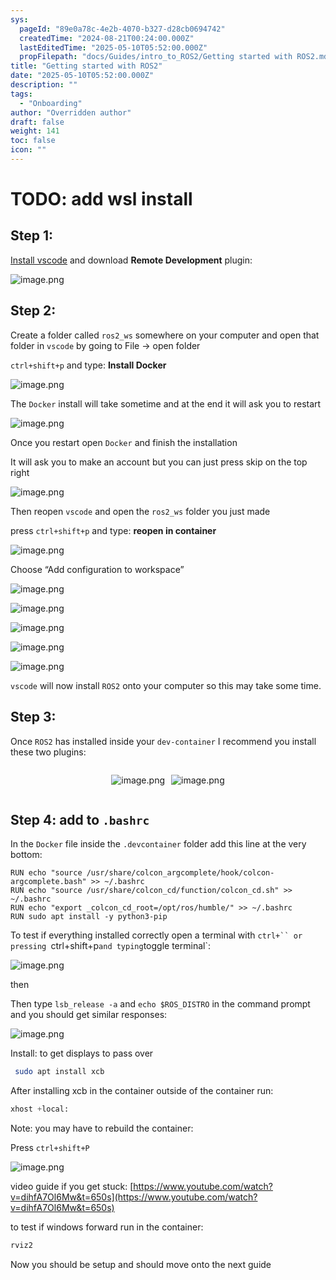 ```yaml
---
sys:
  pageId: "89e0a78c-4e2b-4070-b327-d28cb0694742"
  createdTime: "2024-08-21T00:24:00.000Z"
  lastEditedTime: "2025-05-10T05:52:00.000Z"
  propFilepath: "docs/Guides/intro_to_ROS2/Getting started with ROS2.md"
title: "Getting started with ROS2"
date: "2025-05-10T05:52:00.000Z"
description: ""
tags:
  - "Onboarding"
author: "Overridden author"
draft: false
weight: 141
toc: false
icon: ""
---
```


# TODO: add wsl install

## Step 1:

[Install vscode](https://code.visualstudio.com/download) and download **Remote Development** plugin:

![image.png](https://prod-files-secure.s3.us-west-2.amazonaws.com/d518164a-d88e-44d1-a4ee-3adb3bd8bce0/efb52993-1881-4a40-b95e-6f020334f022/image.png?X-Amz-Algorithm=AWS4-HMAC-SHA256&X-Amz-Content-Sha256=UNSIGNED-PAYLOAD&X-Amz-Credential=ASIAZI2LB466UZ2MBVJM%2F20250605%2Fus-west-2%2Fs3%2Faws4_request&X-Amz-Date=20250605T190117Z&X-Amz-Expires=3600&X-Amz-Security-Token=IQoJb3JpZ2luX2VjEHIaCXVzLXdlc3QtMiJHMEUCIADRLDKDUVxu%2B0U6jubH4l0OJAVPWydKUhzIJwo868qMAiEAlCnr6x4p64A86QDMKt3KEbrXow5hRXMZqEhEN8pKkRQq%2FwMISxAAGgw2Mzc0MjMxODM4MDUiDLdYOfBlDOux7%2F%2F0WyrcAwBL4%2Brs1fFImtLvMLI2QSBv60fCyTTb%2FyH60NeI%2FMJh0h%2B8dR22J9YMURseXkzATuk%2FEyjvJUkvWiDpiqqt2g1n1lWhvbrbS63c%2F2K1TeiivsYDIx8oJkqIDGo23weFJ0o1bcxSMS6r3EEtYc4Fr3XlDVyUScFEwJH4eL6SM5wcDxO1bxERhBUA4UD7FHojwjPYYkAVHTCkr6gV6JmkjspWGi3br%2F%2BT2Z4wOM1Q0pyT09EFzKjPlmen4aoTlzoJHgyAmpLTD7Act3%2FFRWHO4r3p8%2F2oOYvm1BwYK%2FwMRfUaFe6mtHNXb1CuIjyjNpctG3VxYrCUe5yAu5aUuSDRRZ0tigLV7xrAYfvUAGkrwDAXirM2T%2BcKrx2GMJ0zJ4U9pGSZaQKktU3IaP%2FTxFnM8CF68d5bNolZKjXtBdX8rXFKDYVRQ%2BcyI0Xcqedf8r36W%2FvFz5bDCItbIeljb8KBR59R3iLdqV2aRstjXoU6hBHOWEtYzqP8q408E28Mi9Zip1D6cL6cqydrVaq7v5AvxLeI9idRndm2rEn3C0doaYqPGD1sIxG9bBWmcn%2FKjA%2FefLzoKbyvqFIXYb1pilILu1AEqSBuK0c90PHIn4XExpRx8QvqOeina4IKTVmfMJmph8IGOqUBlMb6ihfSrQ%2Fx2kXK6pN3C5FKDJoNKKc2muUDb%2BHW85rRbKGNZImZc285R1SXL4lunmheojvLBoM8RqErv7qzMEva6KkyoG8B5ZPX3Q1G1Yb3nVv3gCmkB%2Byygrji1VSBbNRlRNQqvrQEfQtGXDJq4zf39zHD%2Fa9qdQwULk4ZKWa7oANl%2BilcywRpyOBFBxDLvEcjPhLnQrvGNhU00m%2BgEdmjnXLx&X-Amz-Signature=6dcf7b65f5963efa22118d4a08a67500b09d2532f98e12b95ea5f5b41e576512&X-Amz-SignedHeaders=host&x-id=GetObject)

## Step 2:

Create a folder called `ros2_ws` somewhere on your computer and open that folder in `vscode` by going to File → open folder 

`ctrl+shift+p` and type: **Install Docker**

![image.png](https://prod-files-secure.s3.us-west-2.amazonaws.com/d518164a-d88e-44d1-a4ee-3adb3bd8bce0/2269dc0e-1cd5-47ff-bceb-c04ad9b2eab0/image.png?X-Amz-Algorithm=AWS4-HMAC-SHA256&X-Amz-Content-Sha256=UNSIGNED-PAYLOAD&X-Amz-Credential=ASIAZI2LB466UZ2MBVJM%2F20250605%2Fus-west-2%2Fs3%2Faws4_request&X-Amz-Date=20250605T190117Z&X-Amz-Expires=3600&X-Amz-Security-Token=IQoJb3JpZ2luX2VjEHIaCXVzLXdlc3QtMiJHMEUCIADRLDKDUVxu%2B0U6jubH4l0OJAVPWydKUhzIJwo868qMAiEAlCnr6x4p64A86QDMKt3KEbrXow5hRXMZqEhEN8pKkRQq%2FwMISxAAGgw2Mzc0MjMxODM4MDUiDLdYOfBlDOux7%2F%2F0WyrcAwBL4%2Brs1fFImtLvMLI2QSBv60fCyTTb%2FyH60NeI%2FMJh0h%2B8dR22J9YMURseXkzATuk%2FEyjvJUkvWiDpiqqt2g1n1lWhvbrbS63c%2F2K1TeiivsYDIx8oJkqIDGo23weFJ0o1bcxSMS6r3EEtYc4Fr3XlDVyUScFEwJH4eL6SM5wcDxO1bxERhBUA4UD7FHojwjPYYkAVHTCkr6gV6JmkjspWGi3br%2F%2BT2Z4wOM1Q0pyT09EFzKjPlmen4aoTlzoJHgyAmpLTD7Act3%2FFRWHO4r3p8%2F2oOYvm1BwYK%2FwMRfUaFe6mtHNXb1CuIjyjNpctG3VxYrCUe5yAu5aUuSDRRZ0tigLV7xrAYfvUAGkrwDAXirM2T%2BcKrx2GMJ0zJ4U9pGSZaQKktU3IaP%2FTxFnM8CF68d5bNolZKjXtBdX8rXFKDYVRQ%2BcyI0Xcqedf8r36W%2FvFz5bDCItbIeljb8KBR59R3iLdqV2aRstjXoU6hBHOWEtYzqP8q408E28Mi9Zip1D6cL6cqydrVaq7v5AvxLeI9idRndm2rEn3C0doaYqPGD1sIxG9bBWmcn%2FKjA%2FefLzoKbyvqFIXYb1pilILu1AEqSBuK0c90PHIn4XExpRx8QvqOeina4IKTVmfMJmph8IGOqUBlMb6ihfSrQ%2Fx2kXK6pN3C5FKDJoNKKc2muUDb%2BHW85rRbKGNZImZc285R1SXL4lunmheojvLBoM8RqErv7qzMEva6KkyoG8B5ZPX3Q1G1Yb3nVv3gCmkB%2Byygrji1VSBbNRlRNQqvrQEfQtGXDJq4zf39zHD%2Fa9qdQwULk4ZKWa7oANl%2BilcywRpyOBFBxDLvEcjPhLnQrvGNhU00m%2BgEdmjnXLx&X-Amz-Signature=95ae92da63ea20ab883e54a67bb6124d30a0de7431e86057032c4fb7c7f6450d&X-Amz-SignedHeaders=host&x-id=GetObject)

The `Docker` install will take sometime and at the end it will ask you to restart

![image.png](https://prod-files-secure.s3.us-west-2.amazonaws.com/d518164a-d88e-44d1-a4ee-3adb3bd8bce0/ed233f78-be33-4b1f-b89c-9c346c0e961e/image.png?X-Amz-Algorithm=AWS4-HMAC-SHA256&X-Amz-Content-Sha256=UNSIGNED-PAYLOAD&X-Amz-Credential=ASIAZI2LB466UZ2MBVJM%2F20250605%2Fus-west-2%2Fs3%2Faws4_request&X-Amz-Date=20250605T190117Z&X-Amz-Expires=3600&X-Amz-Security-Token=IQoJb3JpZ2luX2VjEHIaCXVzLXdlc3QtMiJHMEUCIADRLDKDUVxu%2B0U6jubH4l0OJAVPWydKUhzIJwo868qMAiEAlCnr6x4p64A86QDMKt3KEbrXow5hRXMZqEhEN8pKkRQq%2FwMISxAAGgw2Mzc0MjMxODM4MDUiDLdYOfBlDOux7%2F%2F0WyrcAwBL4%2Brs1fFImtLvMLI2QSBv60fCyTTb%2FyH60NeI%2FMJh0h%2B8dR22J9YMURseXkzATuk%2FEyjvJUkvWiDpiqqt2g1n1lWhvbrbS63c%2F2K1TeiivsYDIx8oJkqIDGo23weFJ0o1bcxSMS6r3EEtYc4Fr3XlDVyUScFEwJH4eL6SM5wcDxO1bxERhBUA4UD7FHojwjPYYkAVHTCkr6gV6JmkjspWGi3br%2F%2BT2Z4wOM1Q0pyT09EFzKjPlmen4aoTlzoJHgyAmpLTD7Act3%2FFRWHO4r3p8%2F2oOYvm1BwYK%2FwMRfUaFe6mtHNXb1CuIjyjNpctG3VxYrCUe5yAu5aUuSDRRZ0tigLV7xrAYfvUAGkrwDAXirM2T%2BcKrx2GMJ0zJ4U9pGSZaQKktU3IaP%2FTxFnM8CF68d5bNolZKjXtBdX8rXFKDYVRQ%2BcyI0Xcqedf8r36W%2FvFz5bDCItbIeljb8KBR59R3iLdqV2aRstjXoU6hBHOWEtYzqP8q408E28Mi9Zip1D6cL6cqydrVaq7v5AvxLeI9idRndm2rEn3C0doaYqPGD1sIxG9bBWmcn%2FKjA%2FefLzoKbyvqFIXYb1pilILu1AEqSBuK0c90PHIn4XExpRx8QvqOeina4IKTVmfMJmph8IGOqUBlMb6ihfSrQ%2Fx2kXK6pN3C5FKDJoNKKc2muUDb%2BHW85rRbKGNZImZc285R1SXL4lunmheojvLBoM8RqErv7qzMEva6KkyoG8B5ZPX3Q1G1Yb3nVv3gCmkB%2Byygrji1VSBbNRlRNQqvrQEfQtGXDJq4zf39zHD%2Fa9qdQwULk4ZKWa7oANl%2BilcywRpyOBFBxDLvEcjPhLnQrvGNhU00m%2BgEdmjnXLx&X-Amz-Signature=30aa71313351af83c3dcea3a7975aa0ae151256804651f9778071afe40d725dd&X-Amz-SignedHeaders=host&x-id=GetObject)

Once you restart open `Docker` and finish the installation

It will ask you to make an account but you can just press skip on the top right

![image.png](https://prod-files-secure.s3.us-west-2.amazonaws.com/d518164a-d88e-44d1-a4ee-3adb3bd8bce0/21010ad9-1659-4fd9-9f59-9932a09b2a3d/image.png?X-Amz-Algorithm=AWS4-HMAC-SHA256&X-Amz-Content-Sha256=UNSIGNED-PAYLOAD&X-Amz-Credential=ASIAZI2LB466UZ2MBVJM%2F20250605%2Fus-west-2%2Fs3%2Faws4_request&X-Amz-Date=20250605T190117Z&X-Amz-Expires=3600&X-Amz-Security-Token=IQoJb3JpZ2luX2VjEHIaCXVzLXdlc3QtMiJHMEUCIADRLDKDUVxu%2B0U6jubH4l0OJAVPWydKUhzIJwo868qMAiEAlCnr6x4p64A86QDMKt3KEbrXow5hRXMZqEhEN8pKkRQq%2FwMISxAAGgw2Mzc0MjMxODM4MDUiDLdYOfBlDOux7%2F%2F0WyrcAwBL4%2Brs1fFImtLvMLI2QSBv60fCyTTb%2FyH60NeI%2FMJh0h%2B8dR22J9YMURseXkzATuk%2FEyjvJUkvWiDpiqqt2g1n1lWhvbrbS63c%2F2K1TeiivsYDIx8oJkqIDGo23weFJ0o1bcxSMS6r3EEtYc4Fr3XlDVyUScFEwJH4eL6SM5wcDxO1bxERhBUA4UD7FHojwjPYYkAVHTCkr6gV6JmkjspWGi3br%2F%2BT2Z4wOM1Q0pyT09EFzKjPlmen4aoTlzoJHgyAmpLTD7Act3%2FFRWHO4r3p8%2F2oOYvm1BwYK%2FwMRfUaFe6mtHNXb1CuIjyjNpctG3VxYrCUe5yAu5aUuSDRRZ0tigLV7xrAYfvUAGkrwDAXirM2T%2BcKrx2GMJ0zJ4U9pGSZaQKktU3IaP%2FTxFnM8CF68d5bNolZKjXtBdX8rXFKDYVRQ%2BcyI0Xcqedf8r36W%2FvFz5bDCItbIeljb8KBR59R3iLdqV2aRstjXoU6hBHOWEtYzqP8q408E28Mi9Zip1D6cL6cqydrVaq7v5AvxLeI9idRndm2rEn3C0doaYqPGD1sIxG9bBWmcn%2FKjA%2FefLzoKbyvqFIXYb1pilILu1AEqSBuK0c90PHIn4XExpRx8QvqOeina4IKTVmfMJmph8IGOqUBlMb6ihfSrQ%2Fx2kXK6pN3C5FKDJoNKKc2muUDb%2BHW85rRbKGNZImZc285R1SXL4lunmheojvLBoM8RqErv7qzMEva6KkyoG8B5ZPX3Q1G1Yb3nVv3gCmkB%2Byygrji1VSBbNRlRNQqvrQEfQtGXDJq4zf39zHD%2Fa9qdQwULk4ZKWa7oANl%2BilcywRpyOBFBxDLvEcjPhLnQrvGNhU00m%2BgEdmjnXLx&X-Amz-Signature=21c4b42fe8673fb9710a784bdf1733b62663207fcc1c6bda86d2254c50788f20&X-Amz-SignedHeaders=host&x-id=GetObject)

Then reopen `vscode` and open the `ros2_ws` folder you just made

press `ctrl+shift+p` and type: **reopen in container**

![image.png](https://prod-files-secure.s3.us-west-2.amazonaws.com/d518164a-d88e-44d1-a4ee-3adb3bd8bce0/4e93b8c2-41ad-488c-8095-c74205196118/image.png?X-Amz-Algorithm=AWS4-HMAC-SHA256&X-Amz-Content-Sha256=UNSIGNED-PAYLOAD&X-Amz-Credential=ASIAZI2LB466UZ2MBVJM%2F20250605%2Fus-west-2%2Fs3%2Faws4_request&X-Amz-Date=20250605T190117Z&X-Amz-Expires=3600&X-Amz-Security-Token=IQoJb3JpZ2luX2VjEHIaCXVzLXdlc3QtMiJHMEUCIADRLDKDUVxu%2B0U6jubH4l0OJAVPWydKUhzIJwo868qMAiEAlCnr6x4p64A86QDMKt3KEbrXow5hRXMZqEhEN8pKkRQq%2FwMISxAAGgw2Mzc0MjMxODM4MDUiDLdYOfBlDOux7%2F%2F0WyrcAwBL4%2Brs1fFImtLvMLI2QSBv60fCyTTb%2FyH60NeI%2FMJh0h%2B8dR22J9YMURseXkzATuk%2FEyjvJUkvWiDpiqqt2g1n1lWhvbrbS63c%2F2K1TeiivsYDIx8oJkqIDGo23weFJ0o1bcxSMS6r3EEtYc4Fr3XlDVyUScFEwJH4eL6SM5wcDxO1bxERhBUA4UD7FHojwjPYYkAVHTCkr6gV6JmkjspWGi3br%2F%2BT2Z4wOM1Q0pyT09EFzKjPlmen4aoTlzoJHgyAmpLTD7Act3%2FFRWHO4r3p8%2F2oOYvm1BwYK%2FwMRfUaFe6mtHNXb1CuIjyjNpctG3VxYrCUe5yAu5aUuSDRRZ0tigLV7xrAYfvUAGkrwDAXirM2T%2BcKrx2GMJ0zJ4U9pGSZaQKktU3IaP%2FTxFnM8CF68d5bNolZKjXtBdX8rXFKDYVRQ%2BcyI0Xcqedf8r36W%2FvFz5bDCItbIeljb8KBR59R3iLdqV2aRstjXoU6hBHOWEtYzqP8q408E28Mi9Zip1D6cL6cqydrVaq7v5AvxLeI9idRndm2rEn3C0doaYqPGD1sIxG9bBWmcn%2FKjA%2FefLzoKbyvqFIXYb1pilILu1AEqSBuK0c90PHIn4XExpRx8QvqOeina4IKTVmfMJmph8IGOqUBlMb6ihfSrQ%2Fx2kXK6pN3C5FKDJoNKKc2muUDb%2BHW85rRbKGNZImZc285R1SXL4lunmheojvLBoM8RqErv7qzMEva6KkyoG8B5ZPX3Q1G1Yb3nVv3gCmkB%2Byygrji1VSBbNRlRNQqvrQEfQtGXDJq4zf39zHD%2Fa9qdQwULk4ZKWa7oANl%2BilcywRpyOBFBxDLvEcjPhLnQrvGNhU00m%2BgEdmjnXLx&X-Amz-Signature=55d10e27f7da9cf88a4d307f4a052ab921b7cf5f587675c72460d3120604d437&X-Amz-SignedHeaders=host&x-id=GetObject)

Choose “Add configuration to workspace”

![image.png](https://prod-files-secure.s3.us-west-2.amazonaws.com/d518164a-d88e-44d1-a4ee-3adb3bd8bce0/9560b282-5060-4989-ba37-97e7b2c22476/image.png?X-Amz-Algorithm=AWS4-HMAC-SHA256&X-Amz-Content-Sha256=UNSIGNED-PAYLOAD&X-Amz-Credential=ASIAZI2LB466UZ2MBVJM%2F20250605%2Fus-west-2%2Fs3%2Faws4_request&X-Amz-Date=20250605T190117Z&X-Amz-Expires=3600&X-Amz-Security-Token=IQoJb3JpZ2luX2VjEHIaCXVzLXdlc3QtMiJHMEUCIADRLDKDUVxu%2B0U6jubH4l0OJAVPWydKUhzIJwo868qMAiEAlCnr6x4p64A86QDMKt3KEbrXow5hRXMZqEhEN8pKkRQq%2FwMISxAAGgw2Mzc0MjMxODM4MDUiDLdYOfBlDOux7%2F%2F0WyrcAwBL4%2Brs1fFImtLvMLI2QSBv60fCyTTb%2FyH60NeI%2FMJh0h%2B8dR22J9YMURseXkzATuk%2FEyjvJUkvWiDpiqqt2g1n1lWhvbrbS63c%2F2K1TeiivsYDIx8oJkqIDGo23weFJ0o1bcxSMS6r3EEtYc4Fr3XlDVyUScFEwJH4eL6SM5wcDxO1bxERhBUA4UD7FHojwjPYYkAVHTCkr6gV6JmkjspWGi3br%2F%2BT2Z4wOM1Q0pyT09EFzKjPlmen4aoTlzoJHgyAmpLTD7Act3%2FFRWHO4r3p8%2F2oOYvm1BwYK%2FwMRfUaFe6mtHNXb1CuIjyjNpctG3VxYrCUe5yAu5aUuSDRRZ0tigLV7xrAYfvUAGkrwDAXirM2T%2BcKrx2GMJ0zJ4U9pGSZaQKktU3IaP%2FTxFnM8CF68d5bNolZKjXtBdX8rXFKDYVRQ%2BcyI0Xcqedf8r36W%2FvFz5bDCItbIeljb8KBR59R3iLdqV2aRstjXoU6hBHOWEtYzqP8q408E28Mi9Zip1D6cL6cqydrVaq7v5AvxLeI9idRndm2rEn3C0doaYqPGD1sIxG9bBWmcn%2FKjA%2FefLzoKbyvqFIXYb1pilILu1AEqSBuK0c90PHIn4XExpRx8QvqOeina4IKTVmfMJmph8IGOqUBlMb6ihfSrQ%2Fx2kXK6pN3C5FKDJoNKKc2muUDb%2BHW85rRbKGNZImZc285R1SXL4lunmheojvLBoM8RqErv7qzMEva6KkyoG8B5ZPX3Q1G1Yb3nVv3gCmkB%2Byygrji1VSBbNRlRNQqvrQEfQtGXDJq4zf39zHD%2Fa9qdQwULk4ZKWa7oANl%2BilcywRpyOBFBxDLvEcjPhLnQrvGNhU00m%2BgEdmjnXLx&X-Amz-Signature=4b6f55e760511777d1097b06ce405e555332f95343ea32a7d3b2bb732794f13e&X-Amz-SignedHeaders=host&x-id=GetObject)

![image.png](https://prod-files-secure.s3.us-west-2.amazonaws.com/d518164a-d88e-44d1-a4ee-3adb3bd8bce0/2ee63f81-886b-48e8-a553-dc6e5eac99e4/image.png?X-Amz-Algorithm=AWS4-HMAC-SHA256&X-Amz-Content-Sha256=UNSIGNED-PAYLOAD&X-Amz-Credential=ASIAZI2LB466UZ2MBVJM%2F20250605%2Fus-west-2%2Fs3%2Faws4_request&X-Amz-Date=20250605T190117Z&X-Amz-Expires=3600&X-Amz-Security-Token=IQoJb3JpZ2luX2VjEHIaCXVzLXdlc3QtMiJHMEUCIADRLDKDUVxu%2B0U6jubH4l0OJAVPWydKUhzIJwo868qMAiEAlCnr6x4p64A86QDMKt3KEbrXow5hRXMZqEhEN8pKkRQq%2FwMISxAAGgw2Mzc0MjMxODM4MDUiDLdYOfBlDOux7%2F%2F0WyrcAwBL4%2Brs1fFImtLvMLI2QSBv60fCyTTb%2FyH60NeI%2FMJh0h%2B8dR22J9YMURseXkzATuk%2FEyjvJUkvWiDpiqqt2g1n1lWhvbrbS63c%2F2K1TeiivsYDIx8oJkqIDGo23weFJ0o1bcxSMS6r3EEtYc4Fr3XlDVyUScFEwJH4eL6SM5wcDxO1bxERhBUA4UD7FHojwjPYYkAVHTCkr6gV6JmkjspWGi3br%2F%2BT2Z4wOM1Q0pyT09EFzKjPlmen4aoTlzoJHgyAmpLTD7Act3%2FFRWHO4r3p8%2F2oOYvm1BwYK%2FwMRfUaFe6mtHNXb1CuIjyjNpctG3VxYrCUe5yAu5aUuSDRRZ0tigLV7xrAYfvUAGkrwDAXirM2T%2BcKrx2GMJ0zJ4U9pGSZaQKktU3IaP%2FTxFnM8CF68d5bNolZKjXtBdX8rXFKDYVRQ%2BcyI0Xcqedf8r36W%2FvFz5bDCItbIeljb8KBR59R3iLdqV2aRstjXoU6hBHOWEtYzqP8q408E28Mi9Zip1D6cL6cqydrVaq7v5AvxLeI9idRndm2rEn3C0doaYqPGD1sIxG9bBWmcn%2FKjA%2FefLzoKbyvqFIXYb1pilILu1AEqSBuK0c90PHIn4XExpRx8QvqOeina4IKTVmfMJmph8IGOqUBlMb6ihfSrQ%2Fx2kXK6pN3C5FKDJoNKKc2muUDb%2BHW85rRbKGNZImZc285R1SXL4lunmheojvLBoM8RqErv7qzMEva6KkyoG8B5ZPX3Q1G1Yb3nVv3gCmkB%2Byygrji1VSBbNRlRNQqvrQEfQtGXDJq4zf39zHD%2Fa9qdQwULk4ZKWa7oANl%2BilcywRpyOBFBxDLvEcjPhLnQrvGNhU00m%2BgEdmjnXLx&X-Amz-Signature=40bd6c94de20f01b7bcf48c9b81c8b7a0c6faac158e5b875f976c8463617615f&X-Amz-SignedHeaders=host&x-id=GetObject)

![image.png](https://prod-files-secure.s3.us-west-2.amazonaws.com/d518164a-d88e-44d1-a4ee-3adb3bd8bce0/ae1580b2-b048-407e-aed9-b584224a7a04/image.png?X-Amz-Algorithm=AWS4-HMAC-SHA256&X-Amz-Content-Sha256=UNSIGNED-PAYLOAD&X-Amz-Credential=ASIAZI2LB466UZ2MBVJM%2F20250605%2Fus-west-2%2Fs3%2Faws4_request&X-Amz-Date=20250605T190117Z&X-Amz-Expires=3600&X-Amz-Security-Token=IQoJb3JpZ2luX2VjEHIaCXVzLXdlc3QtMiJHMEUCIADRLDKDUVxu%2B0U6jubH4l0OJAVPWydKUhzIJwo868qMAiEAlCnr6x4p64A86QDMKt3KEbrXow5hRXMZqEhEN8pKkRQq%2FwMISxAAGgw2Mzc0MjMxODM4MDUiDLdYOfBlDOux7%2F%2F0WyrcAwBL4%2Brs1fFImtLvMLI2QSBv60fCyTTb%2FyH60NeI%2FMJh0h%2B8dR22J9YMURseXkzATuk%2FEyjvJUkvWiDpiqqt2g1n1lWhvbrbS63c%2F2K1TeiivsYDIx8oJkqIDGo23weFJ0o1bcxSMS6r3EEtYc4Fr3XlDVyUScFEwJH4eL6SM5wcDxO1bxERhBUA4UD7FHojwjPYYkAVHTCkr6gV6JmkjspWGi3br%2F%2BT2Z4wOM1Q0pyT09EFzKjPlmen4aoTlzoJHgyAmpLTD7Act3%2FFRWHO4r3p8%2F2oOYvm1BwYK%2FwMRfUaFe6mtHNXb1CuIjyjNpctG3VxYrCUe5yAu5aUuSDRRZ0tigLV7xrAYfvUAGkrwDAXirM2T%2BcKrx2GMJ0zJ4U9pGSZaQKktU3IaP%2FTxFnM8CF68d5bNolZKjXtBdX8rXFKDYVRQ%2BcyI0Xcqedf8r36W%2FvFz5bDCItbIeljb8KBR59R3iLdqV2aRstjXoU6hBHOWEtYzqP8q408E28Mi9Zip1D6cL6cqydrVaq7v5AvxLeI9idRndm2rEn3C0doaYqPGD1sIxG9bBWmcn%2FKjA%2FefLzoKbyvqFIXYb1pilILu1AEqSBuK0c90PHIn4XExpRx8QvqOeina4IKTVmfMJmph8IGOqUBlMb6ihfSrQ%2Fx2kXK6pN3C5FKDJoNKKc2muUDb%2BHW85rRbKGNZImZc285R1SXL4lunmheojvLBoM8RqErv7qzMEva6KkyoG8B5ZPX3Q1G1Yb3nVv3gCmkB%2Byygrji1VSBbNRlRNQqvrQEfQtGXDJq4zf39zHD%2Fa9qdQwULk4ZKWa7oANl%2BilcywRpyOBFBxDLvEcjPhLnQrvGNhU00m%2BgEdmjnXLx&X-Amz-Signature=276c2af9f27fb10a41547d365cc7b55556f0a091d3e25ad0339e57488cdc0cf1&X-Amz-SignedHeaders=host&x-id=GetObject)

![image.png](https://prod-files-secure.s3.us-west-2.amazonaws.com/d518164a-d88e-44d1-a4ee-3adb3bd8bce0/53255b28-f75e-430f-b9e3-c0ac8577e42b/image.png?X-Amz-Algorithm=AWS4-HMAC-SHA256&X-Amz-Content-Sha256=UNSIGNED-PAYLOAD&X-Amz-Credential=ASIAZI2LB466UZ2MBVJM%2F20250605%2Fus-west-2%2Fs3%2Faws4_request&X-Amz-Date=20250605T190117Z&X-Amz-Expires=3600&X-Amz-Security-Token=IQoJb3JpZ2luX2VjEHIaCXVzLXdlc3QtMiJHMEUCIADRLDKDUVxu%2B0U6jubH4l0OJAVPWydKUhzIJwo868qMAiEAlCnr6x4p64A86QDMKt3KEbrXow5hRXMZqEhEN8pKkRQq%2FwMISxAAGgw2Mzc0MjMxODM4MDUiDLdYOfBlDOux7%2F%2F0WyrcAwBL4%2Brs1fFImtLvMLI2QSBv60fCyTTb%2FyH60NeI%2FMJh0h%2B8dR22J9YMURseXkzATuk%2FEyjvJUkvWiDpiqqt2g1n1lWhvbrbS63c%2F2K1TeiivsYDIx8oJkqIDGo23weFJ0o1bcxSMS6r3EEtYc4Fr3XlDVyUScFEwJH4eL6SM5wcDxO1bxERhBUA4UD7FHojwjPYYkAVHTCkr6gV6JmkjspWGi3br%2F%2BT2Z4wOM1Q0pyT09EFzKjPlmen4aoTlzoJHgyAmpLTD7Act3%2FFRWHO4r3p8%2F2oOYvm1BwYK%2FwMRfUaFe6mtHNXb1CuIjyjNpctG3VxYrCUe5yAu5aUuSDRRZ0tigLV7xrAYfvUAGkrwDAXirM2T%2BcKrx2GMJ0zJ4U9pGSZaQKktU3IaP%2FTxFnM8CF68d5bNolZKjXtBdX8rXFKDYVRQ%2BcyI0Xcqedf8r36W%2FvFz5bDCItbIeljb8KBR59R3iLdqV2aRstjXoU6hBHOWEtYzqP8q408E28Mi9Zip1D6cL6cqydrVaq7v5AvxLeI9idRndm2rEn3C0doaYqPGD1sIxG9bBWmcn%2FKjA%2FefLzoKbyvqFIXYb1pilILu1AEqSBuK0c90PHIn4XExpRx8QvqOeina4IKTVmfMJmph8IGOqUBlMb6ihfSrQ%2Fx2kXK6pN3C5FKDJoNKKc2muUDb%2BHW85rRbKGNZImZc285R1SXL4lunmheojvLBoM8RqErv7qzMEva6KkyoG8B5ZPX3Q1G1Yb3nVv3gCmkB%2Byygrji1VSBbNRlRNQqvrQEfQtGXDJq4zf39zHD%2Fa9qdQwULk4ZKWa7oANl%2BilcywRpyOBFBxDLvEcjPhLnQrvGNhU00m%2BgEdmjnXLx&X-Amz-Signature=842c86d9528152b949091d0acbb6512b002b25c98ae1675c749ed35cf4dafa19&X-Amz-SignedHeaders=host&x-id=GetObject)

![image.png](https://prod-files-secure.s3.us-west-2.amazonaws.com/d518164a-d88e-44d1-a4ee-3adb3bd8bce0/7c562767-5af9-4ffb-97d1-327bcdf4ee00/image.png?X-Amz-Algorithm=AWS4-HMAC-SHA256&X-Amz-Content-Sha256=UNSIGNED-PAYLOAD&X-Amz-Credential=ASIAZI2LB466UZ2MBVJM%2F20250605%2Fus-west-2%2Fs3%2Faws4_request&X-Amz-Date=20250605T190117Z&X-Amz-Expires=3600&X-Amz-Security-Token=IQoJb3JpZ2luX2VjEHIaCXVzLXdlc3QtMiJHMEUCIADRLDKDUVxu%2B0U6jubH4l0OJAVPWydKUhzIJwo868qMAiEAlCnr6x4p64A86QDMKt3KEbrXow5hRXMZqEhEN8pKkRQq%2FwMISxAAGgw2Mzc0MjMxODM4MDUiDLdYOfBlDOux7%2F%2F0WyrcAwBL4%2Brs1fFImtLvMLI2QSBv60fCyTTb%2FyH60NeI%2FMJh0h%2B8dR22J9YMURseXkzATuk%2FEyjvJUkvWiDpiqqt2g1n1lWhvbrbS63c%2F2K1TeiivsYDIx8oJkqIDGo23weFJ0o1bcxSMS6r3EEtYc4Fr3XlDVyUScFEwJH4eL6SM5wcDxO1bxERhBUA4UD7FHojwjPYYkAVHTCkr6gV6JmkjspWGi3br%2F%2BT2Z4wOM1Q0pyT09EFzKjPlmen4aoTlzoJHgyAmpLTD7Act3%2FFRWHO4r3p8%2F2oOYvm1BwYK%2FwMRfUaFe6mtHNXb1CuIjyjNpctG3VxYrCUe5yAu5aUuSDRRZ0tigLV7xrAYfvUAGkrwDAXirM2T%2BcKrx2GMJ0zJ4U9pGSZaQKktU3IaP%2FTxFnM8CF68d5bNolZKjXtBdX8rXFKDYVRQ%2BcyI0Xcqedf8r36W%2FvFz5bDCItbIeljb8KBR59R3iLdqV2aRstjXoU6hBHOWEtYzqP8q408E28Mi9Zip1D6cL6cqydrVaq7v5AvxLeI9idRndm2rEn3C0doaYqPGD1sIxG9bBWmcn%2FKjA%2FefLzoKbyvqFIXYb1pilILu1AEqSBuK0c90PHIn4XExpRx8QvqOeina4IKTVmfMJmph8IGOqUBlMb6ihfSrQ%2Fx2kXK6pN3C5FKDJoNKKc2muUDb%2BHW85rRbKGNZImZc285R1SXL4lunmheojvLBoM8RqErv7qzMEva6KkyoG8B5ZPX3Q1G1Yb3nVv3gCmkB%2Byygrji1VSBbNRlRNQqvrQEfQtGXDJq4zf39zHD%2Fa9qdQwULk4ZKWa7oANl%2BilcywRpyOBFBxDLvEcjPhLnQrvGNhU00m%2BgEdmjnXLx&X-Amz-Signature=ae52f28970cff7f64520033c77932c39e070c388fd9a461304118e16c289785e&X-Amz-SignedHeaders=host&x-id=GetObject)

`vscode` will now install `ROS2` onto your computer so this may take some time.

## Step 3:

Once `ROS2` has installed inside your `dev-container` I recommend you install these two plugins:

<div style="display: flex;flex-direction: row; column-gap:10px; max-width: 630px;justify-content: center;">
<div>

![image.png](https://prod-files-secure.s3.us-west-2.amazonaws.com/d518164a-d88e-44d1-a4ee-3adb3bd8bce0/3fc3d550-5a54-4ba1-ba6b-faa01cdb7369/image.png?X-Amz-Algorithm=AWS4-HMAC-SHA256&X-Amz-Content-Sha256=UNSIGNED-PAYLOAD&X-Amz-Credential=ASIAZI2LB46643NKV2YK%2F20250605%2Fus-west-2%2Fs3%2Faws4_request&X-Amz-Date=20250605T190119Z&X-Amz-Expires=3600&X-Amz-Security-Token=IQoJb3JpZ2luX2VjEHIaCXVzLXdlc3QtMiJGMEQCIA2yUt8Aj6PJ4lBhbGuM%2FxeJ4rrVasTmbKhk%2F4odoCMXAiB%2FgiBsaiSp0jfcykGOJY%2FpOD6UG6ppn5%2Bu63c8kk1M8yr%2FAwhLEAAaDDYzNzQyMzE4MzgwNSIMXBiTykyehHrdpxfLKtwDbfzuVq6LmDssXoKSdJRgdT0aSvMnG9vm4s50uAl2igq2yE9fZIJEizvb44bcI0b0X%2F7HQv3nQq2jGgkyttBDxnwYYVtUak3M%2Bw7sw2f6ryHb8aSTJ5qxBWeXlrBfDS4gHaGh%2F%2BorvTx9cvWgFyABpzFymLaKlo9FihJ7bBFFT9XgaQbBLkSi39UTE9milRGgO5kTGpxHT9gJA2RftO9eBH3tN9l%2BD8kwgj7dh953f1J4YoAYdz%2BUURR6bUKvX99ezVk2p15X6YMV0%2B9JUFiO%2B4AQRwkhh2IKbpFxFOYGdLRx7HWwLoY1gd1%2BbSMSueCsWZLLRQv6CUETymIbhIRSdgCxLdS%2BK82zab5U46dc5UDJDtTXRxUGITX2Jyv4lDV%2BrXPSxqsvYNCMWctU5qs%2FBRHjKZWnK%2Fr7gdNwBgkaFEw8CHrD1v5s6DpjmmMAEohH6S4PWcDoD27p25jiZwWZh71equx2PdZqoT3a%2FX4LF6BUUo17%2F%2BKntU3P0Xiqp6JU8cj8OU2BLDfpJ5zlM%2Bu51bB8YMchYz60RzLilC6hfjzSDEkCcBXRFyKKkCygcplygeej0wazkFYaqA%2Fj7QdMPzGEtNjgKsYqbNmfFO5zSn8ZTWw%2FBliosDVAQ%2FUwnqmHwgY6pgEt1Z7XGRGEGbseJBQouZKTEam5nRHeEP7M6kOz8CHogoljGbTkLadtpTBPgQbliEn7vEsvYBhRwgRsssgCMW0%2FO%2BMGXZswH05Um7X9lx9K6DxbwIgUx8MmLzqYDmViKADByWFeHOo9IREAFB8BoLMrfr6LlFpTBNSrAyVd%2FN6V4aebGRH6lIzAcLF22Zf%2Fwk5WuSXeXY8XAo2GwBFgMEBFc0oaA9jg&X-Amz-Signature=9725fb184c1c411bbfca210d8d1e8080aa8656a420ac51decd97f8bb0b3a202c&X-Amz-SignedHeaders=host&x-id=GetObject)

</div>
<div>

![image.png](https://prod-files-secure.s3.us-west-2.amazonaws.com/d518164a-d88e-44d1-a4ee-3adb3bd8bce0/d994cc66-13c2-4093-a5a3-f84cf4601a82/image.png?X-Amz-Algorithm=AWS4-HMAC-SHA256&X-Amz-Content-Sha256=UNSIGNED-PAYLOAD&X-Amz-Credential=ASIAZI2LB46652BK25D2%2F20250605%2Fus-west-2%2Fs3%2Faws4_request&X-Amz-Date=20250605T190121Z&X-Amz-Expires=3600&X-Amz-Security-Token=IQoJb3JpZ2luX2VjEHIaCXVzLXdlc3QtMiJHMEUCIQDuaPGB2nEfXh9Ho%2FmUJ53ejPb57PSuH%2BpwMkesgPgXLAIgK6Xergx4VJFeKuVXpB9eWNLAem4eIGECeZP0%2BmEZZngq%2FwMISxAAGgw2Mzc0MjMxODM4MDUiDEs4TTUbtjthG88M%2BCrcA3UdKviNzaXgqnf9dFCsrUWS6xokFk23rTak3bNigfDeiD0iy6zWthouZrkCbn27oN%2BjBT8Kr50Rj6vfVmX4T43w9u%2BES4VrTu%2BtZUtUruCB3Sqe%2BE8W0rfzEdfPjSA3QXCIilE9kB3KtbkyAd%2Fmoes9InGfCuWD16Kf6gzEhax8rtmZPMFAtVeaC4loADm83iyajyqStEchCuJgPBVMYS4OWyAZZ1wVOXk9hbpXhho7%2B5adkID4yATSNu7X1DPB2B6vOcF45mgKX6VuKK6GiG5g08e4EPcb6ufQLUVvBTigloziRnMu9SDoYCMVVbhHfgIPp%2Brg9UdVJMJGjc6NexqsXa2qWXkMPb%2FquGKnnlHcr%2Ffdp%2FlFxhTpGOCB4%2F8xWUBK46vzjihMB1AF%2BDvYAki5H9ZcBSYfZGXwPTn6JGzG1wuE5XfE1r2%2Bod7o3Jo1h%2FS8vGXpoenHfHyhVanVJSkq0RxN%2BwvljsVDRJaF9Yf1DcGTFHGugIGyJR0bdir6USNU654yH%2BvXRRZtHoSgsrXDGzq7a0yXtxLxIMFJOB3qZYS6XV3HE2XPbRBEaZDO0kx9nju4lweGBIpzvQjgsCFY4S4B830rOhkfcGPw4T1S7tukolWyMSjiqTODMJyph8IGOqUBc6Vaok%2FzeOMTIiIJDolSs%2BEQbeRDQyIRVJ74FOViVd8ksNnqupUWAhuHcyeqvw13Cgo9DQX4z2sk5oSZOPc9iau1MqFOB4NOOgi8SY%2Ffbm98agNAUAQ43Ayv%2BawEjV122VtDdFalCsnVM%2FD7bgVxlBUJZLXgGE3C9tGhnxRRdRbdUVJzL59pF3EVA3zINJdcbASx7Mg5bNRE2E%2B2NYuSYB4Xk9Ky&X-Amz-Signature=394c5d6414f21d30370b7f882ab9b3d355fa1805b807bc9b6385da164798f375&X-Amz-SignedHeaders=host&x-id=GetObject)

</div>
</div>

## Step 4: add to `.bashrc`

In the `Docker` file inside the `.devcontainer` folder add this line at the very bottom: 

```docker
RUN echo "source /usr/share/colcon_argcomplete/hook/colcon-argcomplete.bash" >> ~/.bashrc
RUN echo "source /usr/share/colcon_cd/function/colcon_cd.sh" >> ~/.bashrc
RUN echo "export _colcon_cd_root=/opt/ros/humble/" >> ~/.bashrc
RUN sudo apt install -y python3-pip 
```

To test if everything installed correctly open a terminal with `ctrl+`` or pressing `ctrl+shift+p` and typing `toggle terminal`:

![image.png](https://prod-files-secure.s3.us-west-2.amazonaws.com/d518164a-d88e-44d1-a4ee-3adb3bd8bce0/6a4943d8-b04e-4c02-9a58-775f3384d1a5/image.png?X-Amz-Algorithm=AWS4-HMAC-SHA256&X-Amz-Content-Sha256=UNSIGNED-PAYLOAD&X-Amz-Credential=ASIAZI2LB466UZ2MBVJM%2F20250605%2Fus-west-2%2Fs3%2Faws4_request&X-Amz-Date=20250605T190117Z&X-Amz-Expires=3600&X-Amz-Security-Token=IQoJb3JpZ2luX2VjEHIaCXVzLXdlc3QtMiJHMEUCIADRLDKDUVxu%2B0U6jubH4l0OJAVPWydKUhzIJwo868qMAiEAlCnr6x4p64A86QDMKt3KEbrXow5hRXMZqEhEN8pKkRQq%2FwMISxAAGgw2Mzc0MjMxODM4MDUiDLdYOfBlDOux7%2F%2F0WyrcAwBL4%2Brs1fFImtLvMLI2QSBv60fCyTTb%2FyH60NeI%2FMJh0h%2B8dR22J9YMURseXkzATuk%2FEyjvJUkvWiDpiqqt2g1n1lWhvbrbS63c%2F2K1TeiivsYDIx8oJkqIDGo23weFJ0o1bcxSMS6r3EEtYc4Fr3XlDVyUScFEwJH4eL6SM5wcDxO1bxERhBUA4UD7FHojwjPYYkAVHTCkr6gV6JmkjspWGi3br%2F%2BT2Z4wOM1Q0pyT09EFzKjPlmen4aoTlzoJHgyAmpLTD7Act3%2FFRWHO4r3p8%2F2oOYvm1BwYK%2FwMRfUaFe6mtHNXb1CuIjyjNpctG3VxYrCUe5yAu5aUuSDRRZ0tigLV7xrAYfvUAGkrwDAXirM2T%2BcKrx2GMJ0zJ4U9pGSZaQKktU3IaP%2FTxFnM8CF68d5bNolZKjXtBdX8rXFKDYVRQ%2BcyI0Xcqedf8r36W%2FvFz5bDCItbIeljb8KBR59R3iLdqV2aRstjXoU6hBHOWEtYzqP8q408E28Mi9Zip1D6cL6cqydrVaq7v5AvxLeI9idRndm2rEn3C0doaYqPGD1sIxG9bBWmcn%2FKjA%2FefLzoKbyvqFIXYb1pilILu1AEqSBuK0c90PHIn4XExpRx8QvqOeina4IKTVmfMJmph8IGOqUBlMb6ihfSrQ%2Fx2kXK6pN3C5FKDJoNKKc2muUDb%2BHW85rRbKGNZImZc285R1SXL4lunmheojvLBoM8RqErv7qzMEva6KkyoG8B5ZPX3Q1G1Yb3nVv3gCmkB%2Byygrji1VSBbNRlRNQqvrQEfQtGXDJq4zf39zHD%2Fa9qdQwULk4ZKWa7oANl%2BilcywRpyOBFBxDLvEcjPhLnQrvGNhU00m%2BgEdmjnXLx&X-Amz-Signature=709051796b3a2c03b7d919928ad4544407fcf12dc25d73ff80a3a7ddef13983a&X-Amz-SignedHeaders=host&x-id=GetObject)

then 

Then type `lsb_release -a` and `echo $ROS_DISTRO` in the command prompt and you should get similar responses:

![image.png](https://prod-files-secure.s3.us-west-2.amazonaws.com/d518164a-d88e-44d1-a4ee-3adb3bd8bce0/3e635dec-a805-4e85-8b9e-d000e5b71a4e/image.png?X-Amz-Algorithm=AWS4-HMAC-SHA256&X-Amz-Content-Sha256=UNSIGNED-PAYLOAD&X-Amz-Credential=ASIAZI2LB466UZ2MBVJM%2F20250605%2Fus-west-2%2Fs3%2Faws4_request&X-Amz-Date=20250605T190117Z&X-Amz-Expires=3600&X-Amz-Security-Token=IQoJb3JpZ2luX2VjEHIaCXVzLXdlc3QtMiJHMEUCIADRLDKDUVxu%2B0U6jubH4l0OJAVPWydKUhzIJwo868qMAiEAlCnr6x4p64A86QDMKt3KEbrXow5hRXMZqEhEN8pKkRQq%2FwMISxAAGgw2Mzc0MjMxODM4MDUiDLdYOfBlDOux7%2F%2F0WyrcAwBL4%2Brs1fFImtLvMLI2QSBv60fCyTTb%2FyH60NeI%2FMJh0h%2B8dR22J9YMURseXkzATuk%2FEyjvJUkvWiDpiqqt2g1n1lWhvbrbS63c%2F2K1TeiivsYDIx8oJkqIDGo23weFJ0o1bcxSMS6r3EEtYc4Fr3XlDVyUScFEwJH4eL6SM5wcDxO1bxERhBUA4UD7FHojwjPYYkAVHTCkr6gV6JmkjspWGi3br%2F%2BT2Z4wOM1Q0pyT09EFzKjPlmen4aoTlzoJHgyAmpLTD7Act3%2FFRWHO4r3p8%2F2oOYvm1BwYK%2FwMRfUaFe6mtHNXb1CuIjyjNpctG3VxYrCUe5yAu5aUuSDRRZ0tigLV7xrAYfvUAGkrwDAXirM2T%2BcKrx2GMJ0zJ4U9pGSZaQKktU3IaP%2FTxFnM8CF68d5bNolZKjXtBdX8rXFKDYVRQ%2BcyI0Xcqedf8r36W%2FvFz5bDCItbIeljb8KBR59R3iLdqV2aRstjXoU6hBHOWEtYzqP8q408E28Mi9Zip1D6cL6cqydrVaq7v5AvxLeI9idRndm2rEn3C0doaYqPGD1sIxG9bBWmcn%2FKjA%2FefLzoKbyvqFIXYb1pilILu1AEqSBuK0c90PHIn4XExpRx8QvqOeina4IKTVmfMJmph8IGOqUBlMb6ihfSrQ%2Fx2kXK6pN3C5FKDJoNKKc2muUDb%2BHW85rRbKGNZImZc285R1SXL4lunmheojvLBoM8RqErv7qzMEva6KkyoG8B5ZPX3Q1G1Yb3nVv3gCmkB%2Byygrji1VSBbNRlRNQqvrQEfQtGXDJq4zf39zHD%2Fa9qdQwULk4ZKWa7oANl%2BilcywRpyOBFBxDLvEcjPhLnQrvGNhU00m%2BgEdmjnXLx&X-Amz-Signature=7723533a9daf823a3c0984b0c5e0f1b9c534fd27ed0d64cd2a364c5c8eaa806c&X-Amz-SignedHeaders=host&x-id=GetObject)

Install:  to get displays to pass over

```bash
 sudo apt install xcb
```

After installing xcb in the container outside of the container run:

```python
xhost +local:
```

Note: you may have to rebuild the container:

Press `ctrl+shift+P`

![image.png](https://prod-files-secure.s3.us-west-2.amazonaws.com/d518164a-d88e-44d1-a4ee-3adb3bd8bce0/6c2be660-2618-4c38-9c26-53554f7a0b7b/image.png?X-Amz-Algorithm=AWS4-HMAC-SHA256&X-Amz-Content-Sha256=UNSIGNED-PAYLOAD&X-Amz-Credential=ASIAZI2LB466UZ2MBVJM%2F20250605%2Fus-west-2%2Fs3%2Faws4_request&X-Amz-Date=20250605T190117Z&X-Amz-Expires=3600&X-Amz-Security-Token=IQoJb3JpZ2luX2VjEHIaCXVzLXdlc3QtMiJHMEUCIADRLDKDUVxu%2B0U6jubH4l0OJAVPWydKUhzIJwo868qMAiEAlCnr6x4p64A86QDMKt3KEbrXow5hRXMZqEhEN8pKkRQq%2FwMISxAAGgw2Mzc0MjMxODM4MDUiDLdYOfBlDOux7%2F%2F0WyrcAwBL4%2Brs1fFImtLvMLI2QSBv60fCyTTb%2FyH60NeI%2FMJh0h%2B8dR22J9YMURseXkzATuk%2FEyjvJUkvWiDpiqqt2g1n1lWhvbrbS63c%2F2K1TeiivsYDIx8oJkqIDGo23weFJ0o1bcxSMS6r3EEtYc4Fr3XlDVyUScFEwJH4eL6SM5wcDxO1bxERhBUA4UD7FHojwjPYYkAVHTCkr6gV6JmkjspWGi3br%2F%2BT2Z4wOM1Q0pyT09EFzKjPlmen4aoTlzoJHgyAmpLTD7Act3%2FFRWHO4r3p8%2F2oOYvm1BwYK%2FwMRfUaFe6mtHNXb1CuIjyjNpctG3VxYrCUe5yAu5aUuSDRRZ0tigLV7xrAYfvUAGkrwDAXirM2T%2BcKrx2GMJ0zJ4U9pGSZaQKktU3IaP%2FTxFnM8CF68d5bNolZKjXtBdX8rXFKDYVRQ%2BcyI0Xcqedf8r36W%2FvFz5bDCItbIeljb8KBR59R3iLdqV2aRstjXoU6hBHOWEtYzqP8q408E28Mi9Zip1D6cL6cqydrVaq7v5AvxLeI9idRndm2rEn3C0doaYqPGD1sIxG9bBWmcn%2FKjA%2FefLzoKbyvqFIXYb1pilILu1AEqSBuK0c90PHIn4XExpRx8QvqOeina4IKTVmfMJmph8IGOqUBlMb6ihfSrQ%2Fx2kXK6pN3C5FKDJoNKKc2muUDb%2BHW85rRbKGNZImZc285R1SXL4lunmheojvLBoM8RqErv7qzMEva6KkyoG8B5ZPX3Q1G1Yb3nVv3gCmkB%2Byygrji1VSBbNRlRNQqvrQEfQtGXDJq4zf39zHD%2Fa9qdQwULk4ZKWa7oANl%2BilcywRpyOBFBxDLvEcjPhLnQrvGNhU00m%2BgEdmjnXLx&X-Amz-Signature=240defb6c2a1570532c0f6d216eb24689f2d29eaa7079501a57e58f0516ac050&X-Amz-SignedHeaders=host&x-id=GetObject)

video guide if you get stuck: [https://www.youtube.com/watch?v=dihfA7Ol6Mw&t=650s](https://www.youtube.com/watch?v=dihfA7Ol6Mw&t=650s)

to test if windows forward run in the container:

```bash
rviz2
```

Now you should be setup and should move onto the next guide 
